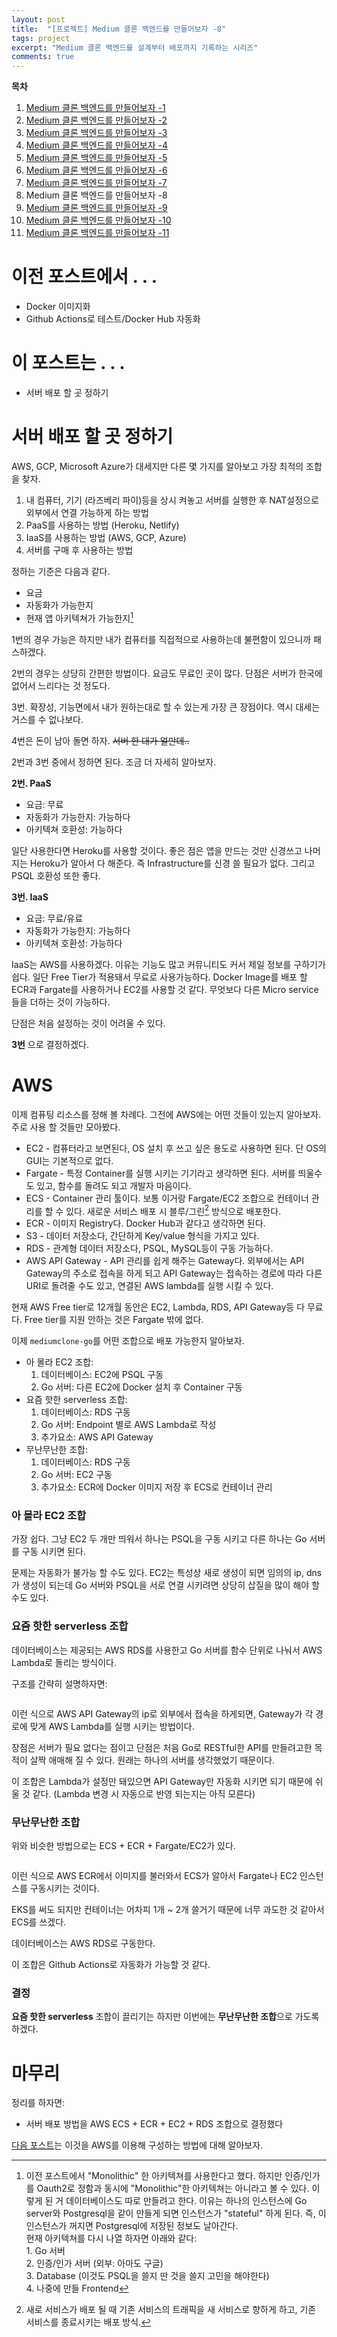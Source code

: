 ```yaml
---
layout: post
title:  "[프로젝트] Medium 클론 백엔드를 만들어보자 -8"
tags: project
excerpt: "Medium 클론 백엔드를 설계부터 배포까지 기록하는 시리즈"
comments: true
---
```


**목차**
1. [Medium 클론 백엔드를 만들어보자 -1]({{site.baseurl}}/프로젝트-Medium-클론-백엔드를-만들어보자-1/)
2. [Medium 클론 백엔드를 만들어보자 -2]({{site.baseurl}}/프로젝트-Medium-클론-백엔드를-만들어보자-2/)
3. [Medium 클론 백엔드를 만들어보자 -3]({{site.baseurl}}/프로젝트-Medium-클론-백엔드를-만들어보자-3/)
4. [Medium 클론 백엔드를 만들어보자 -4]({{site.baseurl}}/프로젝트-Medium-클론-백엔드를-만들어보자-4/)
5. [Medium 클론 백엔드를 만들어보자 -5]({{site.baseurl}}/프로젝트-Medium-클론-백엔드를-만들어보자-5/)
6. [Medium 클론 백엔드를 만들어보자 -6]({{site.baseurl}}/프로젝트-Medium-클론-백엔드를-만들어보자-6/)
7. [Medium 클론 백엔드를 만들어보자 -7]({{site.baseurl}}/프로젝트-Medium-클론-백엔드를-만들어보자-7/)
8. Medium 클론 백엔드를 만들어보자 -8
9. [Medium 클론 백엔드를 만들어보자 -9]({{site.baseurl}}/프로젝트-Medium-클론-백엔드를-만들어보자-9/)
10. [Medium 클론 백엔드를 만들어보자 -10]({{site.baseurl}}/프로젝트-Medium-클론-백엔드를-만들어보자-10/)
11. [Medium 클론 백엔드를 만들어보자 -11]({{site.baseurl}}/프로젝트-Medium-클론-백엔드를-만들어보자-11/)

# 이전 포스트에서 . . .
- Docker 이미지화
- Github Actions로 테스트/Docker Hub 자동화

# 이 포스트는 . . .
- 서버 배포 할 곳 정하기

# 서버 배포 할 곳 정하기
AWS, GCP, Microsoft Azure가 대세지만 다른 몇 가지를 알아보고 가장 최적의 조합을 찾자. 

1. 내 컴퓨터, 기기 (라즈베리 파이)등을 상시 켜놓고 서버를 실행한 후 NAT설정으로 외부에서 연결 가능하게 하는 방법 
2. PaaS를 사용하는 방법 (Heroku, Netlify)
3. IaaS를 사용하는 방법 (AWS, GCP, Azure)
4. 서버를 구매 후 사용하는 방법

정하는 기준은 다음과 같다.
- 요금
- 자동화가 가능한지
- 현재 앱 아키텍쳐가 가능한지[^1]

1번의 경우 가능은 하지만 내가 컴퓨터를 직접적으로 사용하는데 불편함이 있으니까 패스하겠다.

2번의 경우는 상당히 간편한 방법이다. 요금도 무료인 곳이 많다. 단점은 서버가 한국에 없어서 느리다는 것 정도다.

3번. 확장성, 기능면에서 내가 원하는대로 할 수 있는게 가장 큰 장점이다. 역시 대세는 거스를 수 없나보다.

4번은 돈이 남아 돌면 하자. ~~서버 한 대가 얼만데..~~

2번과 3번 중에서 정하면 된다. 조금 더 자세히 알아보자. 

**2번. PaaS**

- 요금: 무료
- 자동화가 가능한지: 가능하다
- 아키텍쳐 호환성: 가능하다

일단 사용한다면 Heroku를 사용할 것이다. 좋은 점은 앱을 만드는 것만 신경쓰고 나머지는 Heroku가 알아서 다 해준다. 즉 Infrastructure를 신경 쓸 필요가 없다. 그리고 PSQL 호환성 또한 좋다. 

**3번. IaaS**

- 요금: 무료/유료
- 자동화가 가능한지: 가능하다
- 아키텍쳐 호환성: 가능하다

IaaS는 AWS를 사용하겠다. 이유는 기능도 많고 커뮤니티도 커서 제일 정보를 구하기가 쉽다. 일단 Free Tier가 적용돼서 무료로 
사용가능하다. Docker Image를 배포 할 ECR과 Fargate를 사용하거나 EC2를 사용할 것 같다. 무엇보다 다른 Micro service들을 더하는 것이 가능하다. 

단점은 처음 설정하는 것이 어려울 수 있다. 

**3번** 으로 결정하겠다.

# AWS

이제 컴퓨팅 리소스를 정해 볼 차례다. 그전에 AWS에는 어떤 것들이 있는지 알아보자. 주로 사용 할 것들만 모아봤다. 

- EC2 - 컴퓨터라고 보면된다, OS 설치 후 쓰고 싶은 용도로 사용하면 된다. 단 OS의 GUI는 기본적으로 없다.
- Fargate - 특정 Container를 실행 시키는 기기라고 생각하면 된다. 서버를 띄울수도 있고, 함수를 돌려도 되고 개발자 마음이다. 
- ECS - Container 관리 툴이다. 보통 이거랑 Fargate/EC2 조합으로 컨테이너 관리를 할 수 있다. 새로운 서비스 배포 시 블루/그린[^2] 방식으로 배포한다. 
- ECR - 이미지 Registry다. Docker Hub과 같다고 생각하면 된다. 
- S3 - 데이터 저장소다, 간단하게 Key/value 형식을 가지고 있다.
- RDS - 관계형 데이터 저장소다, PSQL, MySQL등이 구동 가능하다.
- AWS API Gateway - API 관리를 쉽게 해주는 Gateway다. 외부에서는 API Gateway의 주소로 접속을 하게 되고 API Gateway는 접속하는 경로에 따라 다른 URI로 돌려줄 수도 있고, 연결된 AWS lambda를 실행 시킬 수 있다.

현재 AWS Free tier로 12개월 동안은 EC2, Lambda, RDS, API Gateway등 다 무료다. Free tier를 지원 안하는 것은 Fargate 밖에 없다. 

이제 `mediumclone-go`를 어떤 조합으로 배포 가능한지 알아보자.

- 아 몰라 EC2 조합:
    1. 데이터베이스: EC2에 PSQL 구동
    2. Go 서버: 다른 EC2에 Docker 설치 후 Container 구동
- 요즘 핫한 serverless 조합:
    1. 데이터베이스: RDS 구동
    2. Go 서버: Endpoint 별로 AWS Lambda로 작성
    3. 추가요소: AWS API Gateway
- 무난무난한 조합:
    1. 데이터베이스: RDS 구동
    2. Go 서버: EC2 구동
    3. 추가요소: ECR에 Docker 이미지 저장 후 ECS로 컨테이너 관리

### 아 몰라 EC2 조합

가장 쉽다. 그냥 EC2 두 개만 띄워서 하나는 PSQL을 구동 시키고 다른 하나는 Go 서버를 구동 시키면 된다.

문제는 자동화가 불가능 할 수도 있다. EC2는 특성상 새로 생성이 되면 임의의 ip, dns가 생성이 되는데 Go 서버와 PSQL을 서로 
연결 시키려면 상당히 삽질을 많이 해야 할 수도 있다. 

### 요즘 핫한 serverless 조합

데이터베이스는 제공되는 AWS RDS를 사용한고 Go 서버를 함수 단위로 나눠서 AWS Lambda로 돌리는 방식이다.

구조를 간략히 설명하자면:

<img src="{{ site.baseurl}}/images/serverless.png" class="align-center" alt=""/>

이런 식으로 AWS API Gateway의 ip로 외부에서 접속을 하게되면, Gateway가 각 경로에 맞게 AWS Lambda를 실행 시키는 방법이다.

장점은 서버가 필요 없다는 점이고 단점은 처음 Go로 RESTful한 API를 만들려고한 목적이 살짝 애매해 질 수 있다. 원래는 하나의 서버를 생각했었기 때문이다.

이 조합은 Lambda가 설정만 돼있으면 API Gateway만 자동화 시키면 되기 때문에 쉬울 것 같다. (Lambda 변경 시 자동으로 반영 되는지는 아직 모른다)

### 무난무난한 조합

위와 비슷한 방법으로는 ECS + ECR + Fargate/EC2가 있다.

<img src="{{ site.baseurl}}/images/fargate.png" class="align-center" alt=""/>

이런 식으로 AWS ECR에서 이미지를 불러와서 ECS가 알아서 Fargate나 EC2 인스턴스를 구동시키는 것이다.

EKS를 써도 되지만 컨테이너는 어차피 1개 ~ 2개 쓸거기 때문에 너무 과도한 것 같아서 ECS를 쓰겠다.

데이터베이스는 AWS RDS로 구동한다.

이 조합은 Github Actions로 자동화가 가능할 것 같다. 

### 결정

**요즘 핫한 serverless** 조합이 끌리기는 하지만 이번에는 **무난무난한 조합**으로 가도록 하겠다.

# 마무리

정리를 하자면:
- 서버 배포 방법을 AWS ECS + ECR + EC2 + RDS 조합으로 결정했다

[다음 포스트]({{site.baseurl}}/프로젝트-Medium-클론-백엔드를-만들어보자-9/)는 이것을 AWS를 이용해 구성하는 방법에 대해 알아보자.

[^1]: 이전 포스트에서 "Monolithic" 한 아키텍쳐를 사용한다고 했다. 하지만 인증/인가를 Oauth2로 정함과 동시에 "Monolithic"한 아키텍쳐는 아니라고 볼 수 있다. 이렇게 된 거 데이터베이스도 따로 만들려고 한다. 이유는 하나의 인스턴스에 Go server와 Postgresql을 같이 만들게 되면 인스턴스가 "stateful" 하게 된다. 즉, 이 인스턴스가 꺼지면 Postgresql에 저장된 정보도 날아간다. <br>현재 아키텍쳐를 다시 나열 하자면 아래와 같다:<br>1. Go 서버<br>2. 인증/인가 서버 (외부: 아마도 구글)<br>3. Database (이것도 PSQL을 쓸지 딴 것을 쓸지 고민을 해야한다)<br>4. 나중에 만들 Frontend

[^2]: 새로 서비스가 배포 될 때 기존 서비스의 트래픽을 새 서비스로 향하게 하고, 기존 서비스를 종료시키는 배포 방식.